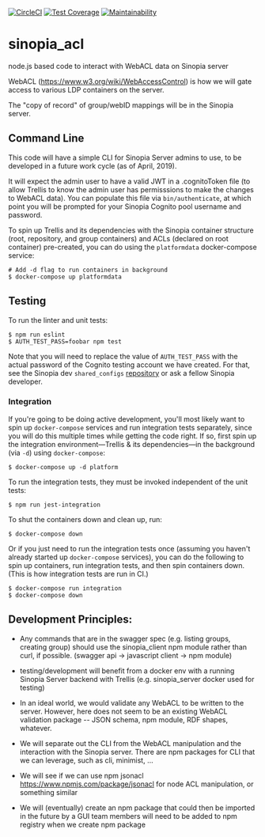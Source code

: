 [![CircleCI](https://circleci.com/gh/LD4P/sinopia_acl.svg?style=svg)](https://circleci.com/gh/LD4P/sinopia_acl)
[![Test Coverage](https://api.codeclimate.com/v1/badges/1abbbb1e7eef5ad1a9a5/test_coverage)](https://codeclimate.com/github/LD4P/sinopia_acl/test_coverage)
[![Maintainability](https://api.codeclimate.com/v1/badges/1abbbb1e7eef5ad1a9a5/maintainability)](https://codeclimate.com/github/LD4P/sinopia_acl/maintainability)

# sinopia_acl
node.js based code to interact with WebACL data on Sinopia server

WebACL (https://www.w3.org/wiki/WebAccessControl) is how we will gate access to various LDP containers on the server.

The "copy of record" of group/webID mappings will be in the Sinopia server.

## Command Line

This code will have a simple CLI for Sinopia Server admins to use, to be developed in a future work cycle (as of April, 2019).

It will expect the admin user to have a valid JWT in a .cognitoToken file (to allow Trellis to know the admin user has permisssions to make the changes to WebACL data). You can populate this file via `bin/authenticate`, at which point you will be prompted for your Sinopia Cognito pool username and password.

To spin up Trellis and its dependencies with the Sinopia container structure (root, repository, and group containers) and ACLs (declared on root container) pre-created, you can do using the `platformdata` docker-compose service:

```shell
# Add -d flag to run containers in background
$ docker-compose up platformdata
```

## Testing

To run the linter and unit tests:

```shell
$ npm run eslint
$ AUTH_TEST_PASS=foobar npm test
```

Note that you will need to replace the value of `AUTH_TEST_PASS` with the actual password of the Cognito testing account we have created. For that, see the Sinopia dev `shared_configs` [repository](https://github.com/sul-dlss/shared_configs/tree/sinopia-dev) or ask a fellow Sinopia developer.

### Integration

If you're going to be doing active development, you'll most likely want to spin up `docker-compose` services and run integration tests separately, since you will do this multiple times while getting the code right. If so, first spin up the integration environment—Trellis & its dependencies—in the background (via `-d`) using `docker-compose`:

```shell
$ docker-compose up -d platform
```

To run the integration tests, they must be invoked independent of the unit tests:

```shell
$ npm run jest-integration
```

To shut the containers down and clean up, run:

```shell
$ docker-compose down
```

Or if you just need to run the integration tests once (assuming you haven't already started up `docker-compose` services), you can do the following to spin up containers, run integration tests, and then spin containers down. (This is how integration tests are run in CI.)

```shell
$ docker-compose run integration
$ docker-compose down
```

## Development Principles:

- Any commands that are in the swagger spec (e.g. listing groups, creating group) should use the sinopia_client npm module rather than curl, if possible. (swagger api -> javascript client -> npm module)

- testing/development will benefit from a docker env with a running Sinopia Server backend with Trellis (e.g. sinopia_server docker used for testing)

- In an ideal world, we would validate any WebACL to be written to the server.  However, here does not seem to be an existing WebACL validation package -- JSON schema, npm module, RDF shapes, whatever.

- We will separate out the CLI from the WebACL manipulation and the interaction with the Sinopia server.
    There are npm packages for CLI that we can leverage, such as cli, minimist, ...

- We will see if we can use npm jsonacl https://www.npmjs.com/package/jsonacl for node ACL manipulation, or something similar

- We will (eventually) create an npm package that could then be imported in the future by a GUI
    team members will need to be added to npm registry when we create npm package
